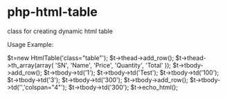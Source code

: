 # php-html-table
class for creating dynamic html table

Usage Example:

$t=new HtmlTable('class="table"');
$t->thead->add_row();
$t->thead->th_array(array(
    'SN',
    'Name',
    'Price',
    'Quantity',
    'Total'
));
$t->tbody->add_row();
$t->tbody->td('1');
$t->tbody->td('Test');
$t->tbody->td('100');
$t->tbody->td('3');
$t->tbody->td('300');
$t->tbody->add_row();
$t->tbody->td('','colspan="4"');
$t->tbody->td('300');
$t->echo_html();